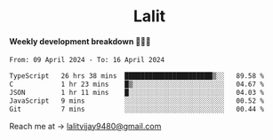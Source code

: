 <h1 align="center">Lalit</h1>

#### Weekly development breakdown 👨🏻‍💻
<!--START_SECTION:waka-->

```txt
From: 09 April 2024 - To: 16 April 2024

TypeScript   26 hrs 38 mins  ██████████████████████▒░░   89.58 %
C            1 hr 23 mins    █▒░░░░░░░░░░░░░░░░░░░░░░░   04.67 %
JSON         1 hr 11 mins    █░░░░░░░░░░░░░░░░░░░░░░░░   04.03 %
JavaScript   9 mins          ░░░░░░░░░░░░░░░░░░░░░░░░░   00.52 %
Git          7 mins          ░░░░░░░░░░░░░░░░░░░░░░░░░   00.44 %
```

<!--END_SECTION:waka-->

Reach me at → lalitvijay9480@gmail.com
